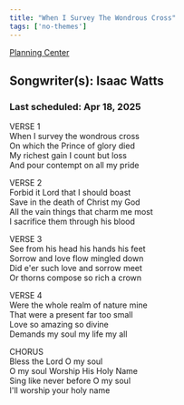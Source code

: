 ```yaml
---
title: "When I Survey The Wondrous Cross"
tags: ['no-themes']
---
```


[Planning Center](https://services.planningcenteronline.com/songs/20017365)

## Songwriter(s): Isaac Watts
### Last scheduled: Apr 18, 2025          

VERSE 1  
When I survey the wondrous cross  
On which the Prince of glory died  
My richest gain I count but loss  
And pour contempt on all my pride  
  
VERSE 2  
Forbid it Lord that I should boast  
Save in the death of Christ my God  
All the vain things that charm me most  
I sacrifice them through his blood  
  
VERSE 3  
See from his head his hands his feet  
Sorrow and love flow mingled down  
Did e'er such love and sorrow meet  
Or thorns compose so rich a crown  
  
VERSE 4  
Were the whole realm of nature mine  
That were a present far too small  
Love so amazing so divine  
Demands my soul my life my all  
  
CHORUS  
Bless the Lord O my soul  
O my soul Worship His Holy Name  
Sing like never before O my soul  
I'll worship your holy name
